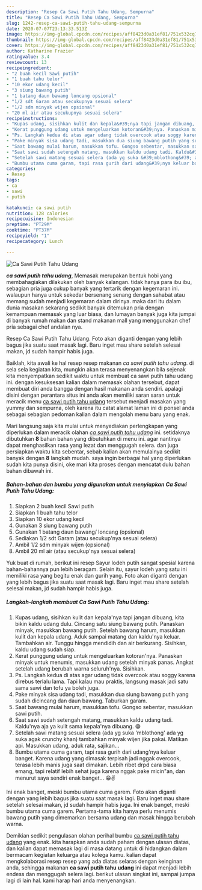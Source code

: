 ```yaml
---
description: "Resep Ca Sawi Putih Tahu Udang, Sempurna"
title: "Resep Ca Sawi Putih Tahu Udang, Sempurna"
slug: 1242-resep-ca-sawi-putih-tahu-udang-sempurna
date: 2020-07-07T23:13:33.513Z
image: https://img-global.cpcdn.com/recipes/aff8423d0a31ef81/751x532cq70/ca-sawi-putih-tahu-udang-foto-resep-utama.jpg
thumbnail: https://img-global.cpcdn.com/recipes/aff8423d0a31ef81/751x532cq70/ca-sawi-putih-tahu-udang-foto-resep-utama.jpg
cover: https://img-global.cpcdn.com/recipes/aff8423d0a31ef81/751x532cq70/ca-sawi-putih-tahu-udang-foto-resep-utama.jpg
author: Katharine Frazier
ratingvalue: 3.4
reviewcount: 13
recipeingredient:
- "2 buah kecil Sawi putih"
- "1 buah tahu telor"
- "10 ekor udang kecil"
- "3 siung bawang putih"
- "1 batang daun bawang loncang opsional"
- "1/2 sdt Garam atau secukupnya sesuai selera"
- "1/2 sdm minyak wijen opsional"
- "20 ml air atau secukupnya sesuai selera"
recipeinstructions:
- "Kupas udang, sisihkan kulit dan kepala&#39;nya tapi jangan dibuang, kita bikin kaldu udang dulu. Cincang satu siung bawang putih. Panaskan minyak, masukkan bawang putih. Setelah bawang harum, masukkan kulit dan kepala udang. Aduk sampai matang dan kaldu&#39;nya keluar. Tambahkan air. Tunggu hingga mendidih dan air berkurang. Sisihkan, kaldu udang sudah siap."
- "Kerat punggung udang untuk mengeluarkan kotoran&#39;nya. Panaskan minyak untuk menumis, masukkan udang setelah minyak panas. Angkat setelah udang berubah warna seluruh&#39;nya. Sisihkan."
- "Ps. Langkah kedua di atas agar udang tidak overcook atau soggy karena direbus terlalu lama. Tapi kalau mau praktis, langsung masak jadi satu sama sawi dan tofu ya boleh juga."
- "Pake minyak sisa udang tadi, masukkan dua siung bawang putih yang sudah dicincang dan daun bawang. Taburkan garam."
- "Saat bawang mulai harum, masukkan tofu. Gongso sebentar, masukkan sawi putih."
- "Saat sawi sudah setengah matang, masukkan kaldu udang tadi. Kaldu&#39;nya aja ya kulit sama kepala&#39;nya dibuang. 😁"
- "Setelah sawi matang sesuai selera (ada yg suka &#39;mblothong&#39; ada yg suka agak crunchy khan) tambahkan minyak wijen jika pakai. Matikan api. Masukkan udang, aduk rata, sajikan..."
- "Bumbu utama cuma garam, tapi rasa gurih dari udang&#39;nya keluar banget. Karena udang yang dimasak terpisah jadi nggak overcook, terasa lebih manis juga saat dimakan. Lebih ribet drpd cara biasa emang, tapi relatif lebih sehat juga karena nggak pake micin&#34;an, dan menurut saya sendiri enak banget... 😁✌️"
categories:
- Resep
tags:
- ca
- sawi
- putih

katakunci: ca sawi putih 
nutrition: 128 calories
recipecuisine: Indonesian
preptime: "PT29M"
cooktime: "PT37M"
recipeyield: "1"
recipecategory: Lunch

---
```



![Ca Sawi Putih Tahu Udang](https://img-global.cpcdn.com/recipes/aff8423d0a31ef81/751x532cq70/ca-sawi-putih-tahu-udang-foto-resep-utama.jpg)

<b><i>ca sawi putih tahu udang</i></b>, Memasak merupakan bentuk hobi yang membahagiakan dilakukan oleh banyak kalangan. tidak hanya para ibu ibu, sebagian pria juga cukup banyak yang tertarik dengan kegemaran ini. walaupun hanya untuk sekedar bersenang senang dengan sahabat atau memang sudah menjadi kegemaran dalam dirinya. maka dari itu dalam dunia masakan sekarang sedikit banyak ditemukan pria dengan kemampuan memasak yang luar biasa, dan lumayan banyak juga kita jumpai di banyak rumah makan dan stand makanan mall yang menggunakan chef pria sebagai chef andalan nya.

Resep Ca Sawi Putih Tahu Udang. Foto akan diganti dengan yang lebih bagus jika suatu saat masak lagi. Baru inget mau share setelah selesai makan, jd sudah hampir habis juga.

Baiklah, kita awali ke hal resep resep makanan <i>ca sawi putih tahu udang</i>. di sela sela kegiatan kita, mungkin akan terasa menyenangkan bila sejenak kita menyempatkan sedikit waktu untuk membuat ca sawi putih tahu udang ini. dengan kesuksesan kalian dalam memasak olahan tersebut, dapat membuat diri anda bangga dengan hasil makanan anda sendiri. apalagi disini dengan perantara situs ini anda akan memiliki saran saran untuk meracik menu <u>ca sawi putih tahu udang</u> tersebut menjadi masakan yang yummy dan sempurna, oleh karena itu catat alamat laman ini di ponsel anda sebagai sebagian pedoman kalian dalam mengolah menu baru yang enak.


Mari langsung saja kita mulai untuk menyediakan perlengkapan yang diperlukan dalam meracik olahan <u><i>ca sawi putih tahu udang</i></u> ini. setidaknya dibutuhkan <b>8</b> bahan bahan yang dibutuhkan di menu ini. agar nantinya dapat menghasilkan rasa yang lezat dan menggugah selera. dan juga persiapkan waktu kita sebentar, sebab kalian akan memulainya sedikit banyak dengan <b>8</b> langkah mudah. saya ingin berbagai hal yang diperlukan sudah kita punya disini, oke mari kita proses dengan mencatat dulu bahan bahan dibawah ini.

<!--inarticleads1-->

##### Bahan-bahan dan bumbu yang digunakan untuk menyiapkan Ca Sawi Putih Tahu Udang:

1. Siapkan 2 buah kecil Sawi putih
1. Siapkan 1 buah tahu telor
1. Siapkan 10 ekor udang kecil
1. Gunakan 3 siung bawang putih
1. Gunakan 1 batang daun bawang/ loncang (opsional)
1. Sediakan 1/2 sdt Garam (atau secukup&#39;nya sesuai selera)
1. Ambil 1/2 sdm minyak wijen (opsional)
1. Ambil 20 ml air (atau secukup&#39;nya sesuai selera)


Yuk buat di rumah, berikut ini resep Sayur lodeh putih sangat spesial karena bahan-bahannya pun lebih beragam. Selain itu, sayur lodeh yang satu ini memiliki rasa yang begitu enak dan gurih yang. Foto akan diganti dengan yang lebih bagus jika suatu saat masak lagi. Baru inget mau share setelah selesai makan, jd sudah hampir habis juga. 

<!--inarticleads2-->

##### Langkah-langkah membuat Ca Sawi Putih Tahu Udang:

1. Kupas udang, sisihkan kulit dan kepala&#39;nya tapi jangan dibuang, kita bikin kaldu udang dulu. Cincang satu siung bawang putih. Panaskan minyak, masukkan bawang putih. Setelah bawang harum, masukkan kulit dan kepala udang. Aduk sampai matang dan kaldu&#39;nya keluar. Tambahkan air. Tunggu hingga mendidih dan air berkurang. Sisihkan, kaldu udang sudah siap.
1. Kerat punggung udang untuk mengeluarkan kotoran&#39;nya. Panaskan minyak untuk menumis, masukkan udang setelah minyak panas. Angkat setelah udang berubah warna seluruh&#39;nya. Sisihkan.
1. Ps. Langkah kedua di atas agar udang tidak overcook atau soggy karena direbus terlalu lama. Tapi kalau mau praktis, langsung masak jadi satu sama sawi dan tofu ya boleh juga.
1. Pake minyak sisa udang tadi, masukkan dua siung bawang putih yang sudah dicincang dan daun bawang. Taburkan garam.
1. Saat bawang mulai harum, masukkan tofu. Gongso sebentar, masukkan sawi putih.
1. Saat sawi sudah setengah matang, masukkan kaldu udang tadi. Kaldu&#39;nya aja ya kulit sama kepala&#39;nya dibuang. 😁
1. Setelah sawi matang sesuai selera (ada yg suka &#39;mblothong&#39; ada yg suka agak crunchy khan) tambahkan minyak wijen jika pakai. Matikan api. Masukkan udang, aduk rata, sajikan...
1. Bumbu utama cuma garam, tapi rasa gurih dari udang&#39;nya keluar banget. Karena udang yang dimasak terpisah jadi nggak overcook, terasa lebih manis juga saat dimakan. Lebih ribet drpd cara biasa emang, tapi relatif lebih sehat juga karena nggak pake micin&#34;an, dan menurut saya sendiri enak banget... 😁✌️


Ini enak banget, meski bumbu utama cuma garem. Foto akan diganti dengan yang lebih bagus jika suatu saat masak lagi. Baru inget mau share setelah selesai makan, jd sudah hampir habis juga. Ini enak banget, meski bumbu utama cuma garem. Pertama-tama kita hanya perlu menumis bawang putih yang dimemarkan bersama udang dan masak hingga berubah warna. 

Demikian sedikit pengulasan olahan perihal bumbu <u>ca sawi putih tahu udang</u> yang enak. kita harapkan anda sudah paham dengan ulasan diatas, dan kalian dapat memasak lagi di masa datang untuk di hidangkan dalam bermacam kegiatan keluarga atau kolega kamu. kalian dapat mengkolaborasi resep resep yang ada diatas selaras dengan keinginan anda, sehingga makanan <b>ca sawi putih tahu udang</b> ini dapat menjadi lebih endess dan menggugah selera lagi. berikut ulasan singkat ini, sampai jumpa lagi di lain hal. kami harap hari anda menyenangkan.
